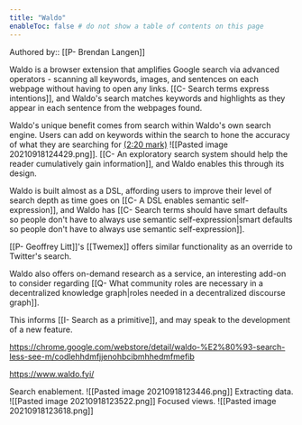 ```yaml
---
title: "Waldo"
enableToc: false # do not show a table of contents on this page
---
```

Authored by:: [[P- Brendan Langen]]

Waldo is a browser extension that amplifies Google search via advanced operators - scanning all keywords, images, and sentences on each webpage without having to open any links. [[C- Search terms express intentions]], and Waldo's search matches keywords and highlights as they appear in each sentence from the webpages found.

Waldo's unique benefit comes from search within Waldo's own search engine. Users can add on keywords within the search to hone the accuracy of what they are searching for [(2:20 mark)](https://www.youtube.com/watch?v=YROf9Iixq7o)
![[Pasted image 20210918124429.png]]. [[C- An exploratory search system should help the reader cumulatively gain information]], and Waldo enables this through its design. 

Waldo is built almost as a DSL, affording users to improve their level of search depth as time goes on [[C- A DSL enables semantic self-expression]], and Waldo has [[C- Search terms should have smart defaults so people don't have to always use semantic self-expression|smart defaults so people don't have to always use semantic self-expression]].

[[P- Geoffrey Litt]]'s [[Twemex]] offers similar functionality as an override to Twitter's search. 

Waldo also offers on-demand research as a service, an interesting add-on to consider regarding [[Q- What community roles are necessary in a decentralized knowledge graph|roles needed in a decentralized discourse graph]].

This informs [[I- Search as a primitive]], and may speak to the development of a new feature. 

https://chrome.google.com/webstore/detail/waldo-%E2%80%93-search-less-see-m/codlehhdmfjjenohbcibmhhedmfmefib

https://www.waldo.fyi/

Search enablement.
![[Pasted image 20210918123446.png]]
Extracting data. 
![[Pasted image 20210918123522.png]]
Focused views. 
![[Pasted image 20210918123618.png]]
